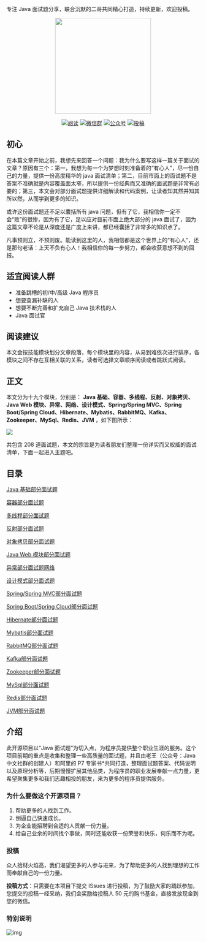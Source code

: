 专注 Java 面试题分享，联合沉默的二哥共同精心打造，持续更新，欢迎投稿。

<p align="center">
<a href="https://github.com/vipstone/interview" target="_blank">
	<img height="250" src="http://icdn.apigo.cn/logo/Java 面试指南-logo.png" width="250"/>
</a>
</p>
<p align="center">
  <a href="#目录"><img src="http://icdn.apigo.cn/logo/java.svg" alt="阅读"></a>
  <a href="#联系我"><img src="http://icdn.apigo.cn/logo/read.svg" alt="微信群"></a>
  <a href="#公众号"><img src="http://icdn.apigo.cn/logo/wechat-3.svg" alt="公众号"></a>
  <a href="#投稿"><img src="http://icdn.apigo.cn/logo/contribute-red-2.svg" alt="投稿"></a>
</p>


## 初心

在本篇文章开始之前，我想先来回答一个问题：我为什么要写这样一篇关于面试的文章？原因有三个：第一，我想为每一个为梦想时刻准备着的“有心人”，尽一份自己的力量，提供一份高度精华的 java 面试清单；第二，目前市面上的面试题不是答案不准确就是内容覆盖面太窄，所以提供一份经典而又准确的面试题是非常有必要的；第三，本文会对部分面试题提供详细解读和代码案例，让读者知其然并知其所以然，从而学到更多的知识。

或许这份面试题还不足以囊括所有 java 问题，但有了它，我相信你一定不会“败”的很惨，因为有了它，足以应对目前市面上绝大部分的 java 面试了，因为这篇文章不论是从深度还是广度上来讲，都已经囊括了非常多的知识点了。

凡事预则立，不预则废。能读到这里的人，我相信都是这个世界上的“有心人”，还是那句老话：上天不负有心人！我相信你的每一步努力，都会收获意想不到的回报。

## 适宜阅读人群

- 准备跳槽的初/中/高级 Java 程序员
- 想要查漏补缺的人
- 想要不断完善和扩充自己 Java 技术栈的人
- Java 面试官

## 阅读建议

本文会按技能模块划分文章段落，每个模块里的内容，从易到难依次进行排序，各模块之间不存在互相关联的关系，读者可选择文章顺序阅读或者跳跃式阅读。

## 正文

本文分为十九个模块，分别是： **Java 基础、容器、多线程、反射、对象拷贝、Java Web 模块、异常、网络、设计模式、Spring/Spring MVC、Spring Boot/Spring Cloud、Hibernate、Mybatis、RabbitMQ、Kafka、Zookeeper、MySql、Redis、JVM** ，如下图所示：

![](http://icdn.apigo.cn/gitchat/java-intervier-gitchat-path.png)

共包含 208 道面试题，本文的宗旨是为读者朋友们整理一份详实而又权威的面试清单，下面一起进入主题吧。

## 目录

[Java 基础部分面试题](https://github.com/vipstone/interview/blob/master/doc/200%2B/200_1.md)

[容器部分面试题](https://github.com/vipstone/interview/blob/master/doc/200%2B/200_1.md)

[多线程部分面试题](https://github.com/vipstone/interview/blob/master/doc/200%2B/200_1.md)

[反射部分面试题](https://github.com/vipstone/interview/blob/master/doc/200%2B/200_1.md)

[对象拷贝部分面试题](https://github.com/vipstone/interview/blob/master/doc/200%2B/200_2.md)

[Java Web 模块部分面试题](https://github.com/vipstone/interview/blob/master/doc/200%2B/200_2.md)

[异常部分面试题网络](https://github.com/vipstone/interview/blob/master/doc/200%2B/200_2.md)

[设计模式部分面试题](https://github.com/vipstone/interview/blob/master/doc/200%2B/200_3.md)

[Spring/Spring MVC部分面试题](https://github.com/vipstone/interview/blob/master/doc/200%2B/200_3.md)

[Spring Boot/Spring Cloud部分面试题](https://github.com/vipstone/interview/blob/master/doc/200%2B/200_3.md)

[Hibernate部分面试题](https://github.com/vipstone/interview/blob/master/doc/200%2B/200_3.md)

[Mybatis部分面试题](https://github.com/vipstone/interview/blob/master/doc/200%2B/200_3.md)

[RabbitMQ部分面试题](https://github.com/vipstone/interview/blob/master/doc/200%2B/200_4.md)

[Kafka部分面试题](https://github.com/vipstone/interview/blob/master/doc/200%2B/200_4.md)

[Zookeeper部分面试题](https://github.com/vipstone/interview/blob/master/doc/200%2B/200_4.md)

[MySql部分面试题](https://github.com/vipstone/interview/blob/master/doc/200%2B/200_4.md)

[Redis部分面试题](https://github.com/vipstone/interview/blob/master/doc/200%2B/200_4.md)

[JVM部分面试题](https://github.com/vipstone/interview/blob/master/doc/200%2B/200_4.md)

## 介绍

此开源项目以“Java 面试题”为切入点，为程序员提供整个职业生涯的服务。这个项目前期的重点是收集和整理一些高质量的面试题，并且由老王（公众号：Java中文社群的创建人）和阿里的 P7 专家书*共同打造，整理面试题答案、代码说明以及原理分析等，后期慢慢扩展其他品类，为程序员的职业发展奉献一点力量，更希望聚集更多和我们志趣相投的朋友，来为更多的程序员提供服务。

### 为什么要做这个开源项目？

1. 帮助更多的人找到工作。
2. 倒逼自己快速成长。
3. 为企业能招聘到合适的人贡献一份力量。
4. 给自己业余的时间找个事做，同时还能收获一份荣誉和快乐，何乐而不为呢。

### 投稿

众人拾材火焰高，我们渴望更多的人参与进来，为了帮助更多的人找到理想的工作而奉献自己的一份力量。

**投稿方式**：只需要在本项目下提交 ISsues 进行投稿，为了鼓励大家的踊跃参加，您提交的投稿一经采纳，我们会奖励给投稿人 50 元的购书基金，直接发放现金到您的微信。

### 特别说明

![img](https://cdn.nlark.com/yuque/0/2021/png/92791/1616464939377-8f4f86c6-ee9c-4f15-91ce-665f7a82c714.png)


